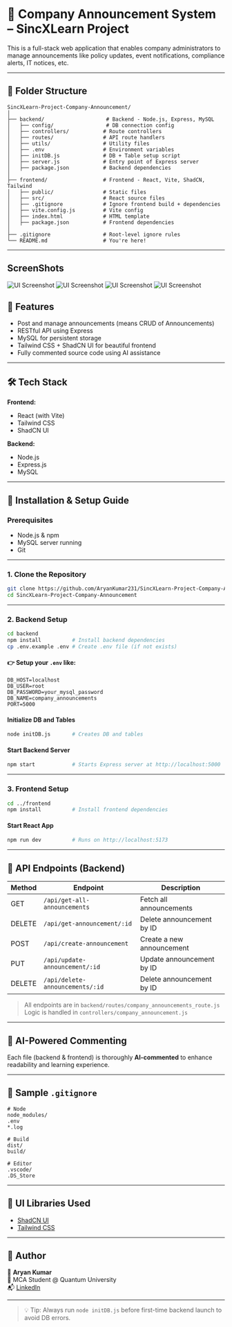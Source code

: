 
# 🏢 Company Announcement System – SincXLearn Project

This is a full-stack web application that enables company administrators to manage announcements like policy updates, event notifications, compliance alerts, IT notices, etc.

---

## 📁 Folder Structure

```
SincXLearn-Project-Company-Announcement/
│
├── backend/                    # Backend - Node.js, Express, MySQL
│   ├── config/                 # DB connection config
│   ├── controllers/           # Route controllers
│   ├── routes/                # API route handlers
│   ├── utils/                 # Utility files
│   ├── .env                   # Environment variables
│   ├── initDB.js              # DB + Table setup script
│   ├── server.js              # Entry point of Express server
│   ├── package.json           # Backend dependencies
│
├── frontend/                  # Frontend - React, Vite, ShadCN, Tailwind
│   ├── public/                # Static files
│   ├── src/                   # React source files
│   ├── .gitignore             # Ignore frontend build + dependencies
│   ├── vite.config.js         # Vite config
│   ├── index.html             # HTML template
│   ├── package.json           # Frontend dependencies
│
├── .gitignore                 # Root-level ignore rules
└── README.md                  # You're here!
```

---


## ScreenShots
![UI Screenshot](https://github.com/user-attachments/assets/8f2b3ab4-42fc-48f3-8f40-6be957e840f0)
![UI Screenshot](https://github.com/user-attachments/assets/838d7bed-4d5f-4f1e-885b-40fbc74e0696)
![UI Screenshot](https://github.com/user-attachments/assets/5f9d8e53-4d9d-4681-99fe-a0ab21745127)
![UI Screenshot](https://github.com/user-attachments/assets/6ae332d8-dee9-4cef-be0c-5dcee4de6ee0)


## 🚀 Features

- Post and manage announcements (means CRUD of Announcements)
- RESTful API using Express
- MySQL for persistent storage
- Tailwind CSS + ShadCN UI for beautiful frontend
- Fully commented source code using AI assistance

---

## 🛠️ Tech Stack

**Frontend:**
- React (with Vite)
- Tailwind CSS
- ShadCN UI

**Backend:**
- Node.js
- Express.js
- MySQL

---

## 🔧 Installation & Setup Guide

### Prerequisites

- Node.js & npm
- MySQL server running
- Git

---

### 1. Clone the Repository

```bash
git clone https://github.com/AryanKumar231/SincXLearn-Project-Company-Announcement.git
cd SincXLearn-Project-Company-Announcement
```

---

### 2. Backend Setup

```bash
cd backend
npm install          # Install backend dependencies
cp .env.example .env # Create .env file (if not exists)
```

#### 👉 Setup your `.env` like:

```env
DB_HOST=localhost
DB_USER=root
DB_PASSWORD=your_mysql_password
DB_NAME=company_announcements
PORT=5000
```

#### Initialize DB and Tables

```bash
node initDB.js       # Creates DB and tables
```

#### Start Backend Server

```bash
npm start            # Starts Express server at http://localhost:5000
```

---

### 3. Frontend Setup

```bash
cd ../frontend
npm install          # Install frontend dependencies
```

#### Start React App

```bash
npm run dev          # Runs on http://localhost:5173
```

---

## 🧪 API Endpoints (Backend)

| Method | Endpoint                        | Description                   |
|--------|---------------------------------|-------------------------------|
| GET    | `/api/get-all-announcements`    | Fetch all announcements       |
| DELETE | `/api/get-announcement/:id`     | Delete announcement by ID     |
| POST   | `/api/create-announcement`      | Create a new announcement     |
| PUT    | `/api/update-announcement/:id`  | Update announcement by ID     |
| DELETE | `/api/delete-announcements/:id` | Delete announcement by ID     |

> All endpoints are in `backend/routes/company_announcements_route.js`  
> Logic is handled in `controllers/company_announcement.js`

---

## 🤖 AI-Powered Commenting

Each file (backend & frontend) is thoroughly **AI-commented** to enhance readability and learning experience.

---

## 🧾 Sample `.gitignore`

```gitignore
# Node
node_modules/
.env
*.log

# Build
dist/
build/

# Editor
.vscode/
.DS_Store
```

---

## 📸 UI Libraries Used

- [ShadCN UI](https://ui.shadcn.dev/)
- [Tailwind CSS](https://tailwindcss.com/)

---


## 🧠 Author

👤 **Aryan Kumar**  
📍 MCA Student @ Quantum University  
📬 [LinkedIn](https://www.linkedin.com/in/aryan-kumar-768353323)

---

> 💡 Tip: Always run `node initDB.js` before first-time backend launch to avoid DB errors.
